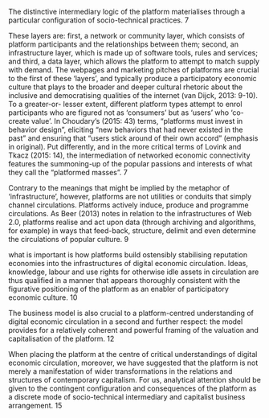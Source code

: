 
The distinctive intermediary logic of the platform materialises through a particular
configuration of socio-technical practices. 7

These layers are: first, a network or community layer, which consists of platform participants and the relationships between them; second, an infrastructure layer, which is made up of software tools, rules and services; and third, a data layer, which allows the platform to attempt to match supply with demand. The webpages and marketing pitches of platforms are crucial to the first of these ‘layers’, and typically produce a participatory economic culture that plays to the broader and deeper cultural rhetoric about the inclusive and democratising qualities of the internet (van Dijck, 2013: 9-10). To a greater-or- lesser extent, different platform types attempt to enrol participants who are figured not as ‘consumers’ but as ‘users’ who ‘co-create value’. In Choudary’s (2015: 43) terms, “platforms must invest in behavior design”, eliciting “new behaviors that had never existed in the past” and ensuring that “users stick around of their own accord” (emphasis in original). Put differently, and in the more critical terms of Lovink and Tkacz (2015: 14), the intermediation of networked economic connectivity features the summoning-up of the popular passions and interests of what they call the “platformed masses”. 7

Contrary to the meanings that might be implied by the metaphor of ‘infrastructure’, however, platforms are not utilities or conduits that simply channel circulations. Platforms actively induce, produce and programme circulations. As Beer (2013) notes in relation to the infrastructures of Web 2.0, platforms realise and act upon data (through archiving and algorithms, for example) in ways that feed-back, structure, delimit and
even determine the circulations of popular culture. 9 

what is important is how platforms build ostensibly stabilising reputation economies into the infrastructures of digital economic circulation. Ideas, knowledge, labour and use rights for otherwise idle assets in circulation are thus qualified in a manner that appears thoroughly consistent with the figurative positioning of the platform as an enabler of participatory economic culture. 10 

The business model is also crucial to a platform-centred understanding of digital
economic circulation in a second and further respect: the model provides for a relatively
coherent and powerful framing of the valuation and capitalisation of the platform. 12

When placing the platform at the centre of critical understandings of digital economic circulation, moreover, we have suggested that the platform is not merely a manifestation of wider transformations in the relations and structures of contemporary capitalism. For us, analytical attention should be given to the contingent configuration and consequences of the platform as a discrete mode of socio-technical intermediary and capitalist business arrangement. 15
